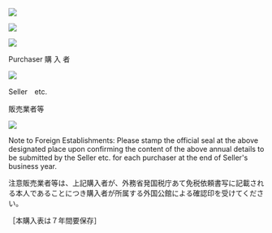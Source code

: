 ![](https://www.nta.go.jp/tmp/5d469497-834b-40ea-877f-207a9a13daed/images/280e04556706ac4b68a5f43ed2af9f948a8443b55df5910a3a480e48f3c390c0.jpg)

![](https://www.nta.go.jp/tmp/5d469497-834b-40ea-877f-207a9a13daed/images/43377ae2cb4316d8bc12b68f5b5db3fdad31ffd30772771699ca6c4d32ef3e48.jpg)

![](https://www.nta.go.jp/tmp/5d469497-834b-40ea-877f-207a9a13daed/images/e3a2e0dd6d5c100995f617e43f017e6b2b18fb0bc9e6b73c08903882f0c09676.jpg)

Purchaser 購 入 者

![](https://www.nta.go.jp/tmp/5d469497-834b-40ea-877f-207a9a13daed/images/6838c0ca5489be1df0a5df2a0cb3cb080ece5ed5918e112cf1fba77768503cec.jpg)

Seller　etc.

販売業者等

![](https://www.nta.go.jp/tmp/5d469497-834b-40ea-877f-207a9a13daed/images/0cbf2e04e927f077cdc800583a915dbb96efd29bab3226887172d24b332741ea.jpg)

Note to Foreign Establishments: Please stamp the official seal at the above designated place upon confirming the content of the above annual details to be submitted by the Seller etc. for each purchaser at the end of Seller's business year.

注意販売業者等は、上記購入者が、外務省発国税庁あて免税依頼書写に記載される本人であることにつき購入者が所属する外国公館による確認印を受けてください。

［本購入表は７年間要保存］